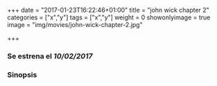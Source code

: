 +++
date = "2017-01-23T16:22:46+01:00"
title = "john wick chapter 2"
categories = ["x","y"]
tags = ["x","y"]
weight = 0
showonlyimage = true
image = "img/movies/john-wick-chapter-2.jpg"

+++

### Se estrena el *10/02/2017*

<!-- more -->

### Sinopsis